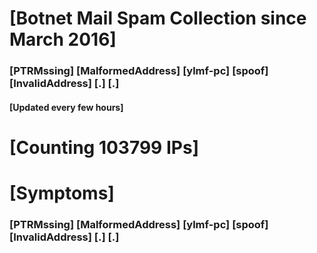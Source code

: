 # [Botnet Mail Spam Collection since March 2016]
### [PTRMssing] [MalformedAddress] [ylmf-pc] [spoof] [InvalidAddress] [.] [.]
#### [Updated every few hours]

# [Counting 103799 IPs]

# [Symptoms] 
###   [PTRMssing] [MalformedAddress] [ylmf-pc] [spoof] [InvalidAddress] [.] [.]
